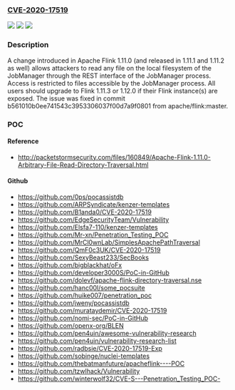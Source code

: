 ### [CVE-2020-17519](https://cve.mitre.org/cgi-bin/cvename.cgi?name=CVE-2020-17519)
![](https://img.shields.io/static/v1?label=Product&message=Apache%20Flink&color=blue)
![](https://img.shields.io/static/v1?label=Version&message=Apache%20Flink%3D%201.11.0%20to%201.11.2%20&color=brighgreen)
![](https://img.shields.io/static/v1?label=Vulnerability&message=CWE-552%20Files%20or%20Directories%20Accessible%20to%20External%20Parties&color=brighgreen)

### Description

A change introduced in Apache Flink 1.11.0 (and released in 1.11.1 and 1.11.2 as well) allows attackers to read any file on the local filesystem of the JobManager through the REST interface of the JobManager process. Access is restricted to files accessible by the JobManager process. All users should upgrade to Flink 1.11.3 or 1.12.0 if their Flink instance(s) are exposed. The issue was fixed in commit b561010b0ee741543c3953306037f00d7a9f0801 from apache/flink:master.

### POC

#### Reference
- http://packetstormsecurity.com/files/160849/Apache-Flink-1.11.0-Arbitrary-File-Read-Directory-Traversal.html

#### Github
- https://github.com/0ps/pocassistdb
- https://github.com/ARPSyndicate/kenzer-templates
- https://github.com/B1anda0/CVE-2020-17519
- https://github.com/EdgeSecurityTeam/Vulnerability
- https://github.com/Elsfa7-110/kenzer-templates
- https://github.com/Mr-xn/Penetration_Testing_POC
- https://github.com/MrCl0wnLab/SimplesApachePathTraversal
- https://github.com/QmF0c3UK/CVE-2020-17519
- https://github.com/SexyBeast233/SecBooks
- https://github.com/bigblackhat/oFx
- https://github.com/developer3000S/PoC-in-GitHub
- https://github.com/dolevf/apache-flink-directory-traversal.nse
- https://github.com/hanc00l/some_pocsuite
- https://github.com/huike007/penetration_poc
- https://github.com/jweny/pocassistdb
- https://github.com/murataydemir/CVE-2020-17519
- https://github.com/nomi-sec/PoC-in-GitHub
- https://github.com/openx-org/BLEN
- https://github.com/pen4uin/awesome-vulnerability-research
- https://github.com/pen4uin/vulnerability-research-list
- https://github.com/radbsie/CVE-2020-17519-Exp
- https://github.com/sobinge/nuclei-templates
- https://github.com/thebatmanfuture/apacheflink----POC
- https://github.com/tzwlhack/Vulnerability
- https://github.com/winterwolf32/CVE-S---Penetration_Testing_POC-

